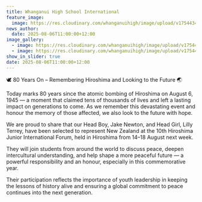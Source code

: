 ```yaml
---
title: Whanganui High School International
feature_image:
  image: https://res.cloudinary.com/whanganuihigh/image/upload/v1754434720/News/hiro2.jpg
news_author:
  date: 2025-08-06T11:00:00+12:00
image_gallery:
  - image: https://res.cloudinary.com/whanganuihigh/image/upload/v1754434720/News/hiro1.jpg
  - image: https://res.cloudinary.com/whanganuihigh/image/upload/v1754434719/News/Hiro.jpg
show_in_slider: true
date: 2025-08-06T11:00:00+12:00
---
```

🕊️ 80 Years On – Remembering Hiroshima and Looking to the Future 🌏

Today marks 80 years since the atomic bombing of Hiroshima on August 6, 1945 — a moment that claimed tens of thousands of lives and left a lasting impact on generations to come. As we remember this devastating event and honour the memory of those affected, we also look to the future with hope.

We are proud to share that our Head Boy, Jake Newton, and Head Girl, Lilly Terrey, have been selected to represent New Zealand at the 10th Hiroshima Junior International Forum, held in Hiroshima from 14–18 August next week. 

They will join students from around the world to discuss peace, deepen intercultural understanding, and help shape a more peaceful future — a powerful responsibility and an honour, especially in this commemorative year.

Their participation reflects the importance of youth leadership in keeping the lessons of history alive and ensuring a global commitment to peace continues into the next generation.

